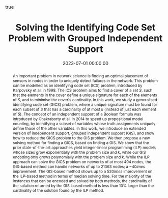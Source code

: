 ---
abstract: "An important problem in network science is finding an optimal placement of sensors in nodes in order to uniquely detect failures in the network. This problem can be modelled as an identifying code set (ICS) problem, introduced by Karpovsky et al. in 1998.
The ICS problem aims to find a cover of a set $S$, such that the elements in the cover define a unique signature for each of the elements of $S$, and to minimise the cover's cardinality.
In this work, we study a generalised identifying code set (GICS) problem, where a unique signature must be found for each subset of $S$ that has a cardinality of at most $k$ (instead of just each element of $S$).
The concept of an independent support of a Boolean formula was introduced by Chakraborty et al. in 2014 to speed up propositional model counting, by identifying a subset of variables whose truth assignments uniquely define those of the other variables. 

In this work, we introduce an extended version of independent support, grouped independent support (GIS), and show how to reduce the GICS problem to the GIS problem.
We then propose a new solving method for finding a GICS, based on finding a GIS.
We show that the prior state-of-the-art approaches yield integer-linear programming (ILP) models whose sizes grow exponentially with the problem size and $k$, while our GIS encoding only grows polynomially with the problem size and $k$.
While the ILP approach can solve the GICS problem on networks of at most $494$ nodes, the GIS-based method can handle networks of up to $21363$ nodes; a ~$40\times$ improvement.
The GIS-based method shows up to a $520\times$ improvement on the ILP-based method in terms of median solving time.
For the majority of the instances that can be encoded and solved by both methods, the cardinality of the solution returned by the GIS-based method is less than 10% larger than the cardinality of the solution found by the ILP method."
authors:
- Anna L. D. Latour
- Arunabha Sen
- Kuldeep S. Meel
date: 2023-07-01 00:00:00
highlight: true
image_preview: ''
math: true
publication: 'In *Proceedings of the 32nd International Joint Conference on Artificial Intelligence (IJCAI23)*'
publication_types:
- '1'
selected: true
title: 'Solving the Identifying Code Set Problem with Grouped Independent Support'
url_code: https://github.com/meelgroup/gismo
url_pdf: https://github.com/latower/latower.github.io/raw/master/files/papers/LatEtAl23.pdf
---